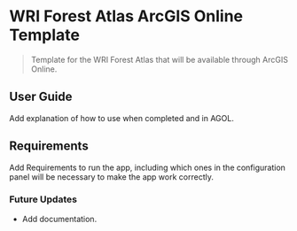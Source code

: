 # WRI Forest Atlas ArcGIS Online Template
> Template for the WRI Forest Atlas that will be available through ArcGIS Online.


## User Guide
<p>Add explanation of how to use when completed and in AGOL.</p>

## Requirements
<p>Add Requirements to run the app, including which ones in the configuration panel will be necessary to make the app work correctly.</p>

### Future Updates
<ul>
	<li>Add documentation.</li>
</ul>
